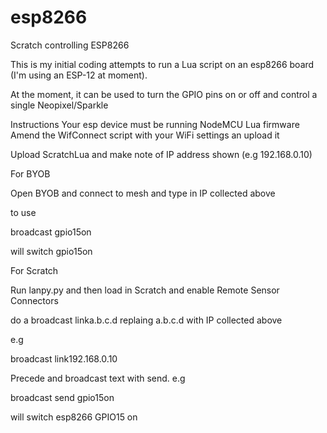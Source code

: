# esp8266
Scratch controlling ESP8266

This is my initial coding attempts to run a Lua script on an esp8266 board (I'm using an ESP-12 at moment).

At the moment, it can be used to turn the GPIO pins on or off and control a single Neopixel/Sparkle

Instructions
Your esp device must be running NodeMCU Lua firmware
Amend the WifConnect script with your WiFi settings an upload it

Upload ScratchLua and make note of IP address shown (e.g 192.168.0.10)

For BYOB

Open BYOB and connect to mesh and type in IP collected above

to use

broadcast gpio15on

will switch gpio15on

For Scratch

Run lanpy.py and then load in Scratch and enable Remote Sensor Connectors

do a broadcast linka.b.c.d replaing a.b.c.d with IP collected above

e.g

broadcast link192.168.0.10

Precede and broadcast text with send. e.g

broadcast send gpio15on

will switch esp8266 GPIO15 on

